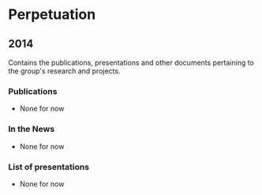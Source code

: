 # Perpetuation

## 2014

Contains the publications, presentations and other documents pertaining to the group's research and projects.

### Publications

* None for now

### In the News

* None for now

### List of presentations

* None for now
